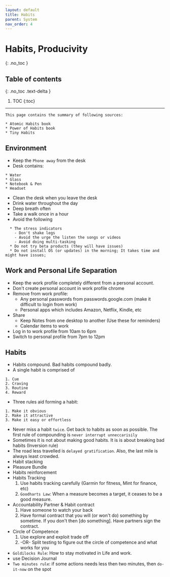 ```yaml
---
layout: default
title: Habits
parent: System
nav_order: 4
---
```


# Habits, Producivity
{: .no_toc }

## Table of contents
{: .no_toc .text-delta }

1. TOC
{:toc}

---

```
This page contains the summary of following sources:

* Atomic Habits book
* Power of Habits book
* Tiny Habits
```

## Environment
* Keep the `Phone away` from the desk
* Desk contains: 

```
* Water 
* Glass
* Notebook & Pen
* Headset
```
* Clean the desk when you leave the desk
* Drink water throughout the day
* Deep breath often
* Take a walk once in a hour
* Avoid the following

```
  * The stress indicators
    - Don't shake legs
    - Avoid the urge the listen the songs or videos
    - Avoid doing multi-tasking
  * Do not try beta products (they will have issues)
  * Do not install OS (or updates) in the morning; It takes time and might have issues; 
```

## Work and Personal Life Separation
* Keep the work profile completely different from a personal account.
* Don't create personal account in work profile chrome
* Remove from work profile:
  - Any personal passwords from passwords.google.com (make it difficult to login from work)
  - Personal apps which includes Amazon, Netflix, Kindle, etc
* Share
  - Keep Notes from one desktop to another (Use these for reminders)
  - Calendar items to work 
* Log in to work profile from 10am to 6pm
* Switch to personal profile from 7pm to 12pm


## Habits

* Habits compound. Bad habits compound badly.
* A single habit is comprised of 

```
1. Cue
2. Craving
3. Routine
4. Reward
```

* Three rules aid forming a habit:

```
1. Make it obvious
2. Make it attractive
3. Make it easy or effortless
```

* Never miss a habit `twice`. Get back to habits as soon as possible. The first rule of compounding is `never interrupt unneccarisily`
* Sometimes it is not about making good habits. It is is about breaking bad habits (Inversion rule)
* The road less travelled is `delayed gratification`. Also, the last mile is always least crowded.
* Habit stacking
* Pleasure Bundle
* Habits reinforcement
* Habits Tracking
    1. Use habits tracking carefully (Garmin for fitness, Mint for finance, etc)
    2. `Goodharts Law`: When a measure becomes a target, it ceases to be a good measure. 
* Accountability Partner & Habit contract
    1. Have someone to watch your back
    2. Have formal contract that you will (or won't do) something by sometime. If you don't then [do something]. Have partners sign the contract. 
* Circle of Competence
    1. Use explore and exploit trade off 
    2. -OR- Split testing to figure out the circle of competence and what works for you 
* `Goldilocks Rule`: How to stay motivated in Life and work.
* use Decision Journal
* `Two minutes rule`: if some actions needs less then two minutes, then `do-it-now` on the spot


